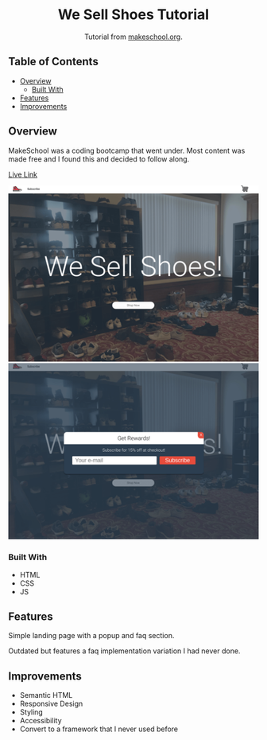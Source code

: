 <h1 align="center">We Sell Shoes Tutorial</h1>

<div align="center">
   Tutorial from  <a href="https://makeschool.org/mediabook/oa/tutorials/we-sell-shoes/Making-A-Plan-z7M=/" target="_blank">makeschool.org</a>.
</div>

## Table of Contents

- [Overview](#overview)
  - [Built With](#built-with)
- [Features](#features)
- [Improvements](#improvements)

## Overview

MakeSchool was a coding bootcamp that went under.  Most content was made free and I found this and decided to follow along.

[Live Link](https://jdegand.github.io/we-sell-shoes)

![](we-sell-shoes.png)
![](we-sell-shoes-popup.png)

### Built With

- HTML
- CSS
- JS

## Features

Simple landing page with a popup and faq section. 

Outdated but features a faq implementation variation I had never done.

## Improvements

- Semantic HTML
- Responsive Design
- Styling
- Accessibility
- Convert to a framework that I never used before